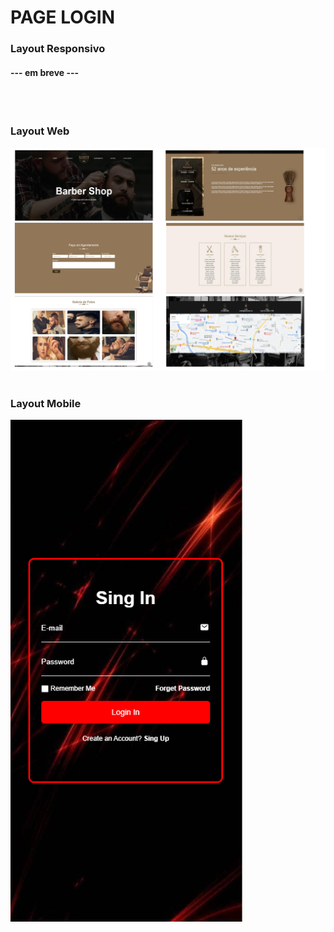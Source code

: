 # PAGE LOGIN

### Layout Responsivo
#### ---  em breve  ---
<br>
<br>


### Layout Web
![Layout](https://github.com/MURlL0/Portifolio/blob/main/Sites/Barber%20Shop/assets/1-Doc1.png?raw=true "Web")
<br>
<br>



### Layout Mobile
![Layout](https://github.com/MURlL0/Portifolio/blob/main/Sites%20de%20logins/Login%20Dark%20Red/img/mobile..png?raw=true "Mobile")

